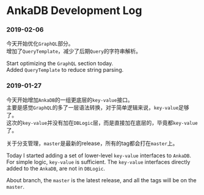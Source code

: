 # AnkaDB Development Log

### 2019-02-06

今天开始优化``GraphQL``部分。  
增加了``QueryTemplate``，减少了后期``Query``的字符串解析。  

Start optimizing the ``GraphQL`` section today.  
Added ``QueryTemplate`` to reduce string parsing.  

### 2019-01-27

今天开始增加``AnkaDB``的一组更底层的``key-value``接口。  
主要是感觉``GraphQL``的多了一层语法转换，对于简单逻辑来说，``key-value``足够了。  
这次的``key-value``并没有加在``DBLogic``层，而是直接加在底层的，毕竟都``key-value``了。  

关于分支管理，``master``是最新的release，所有的tag都会打在``master``上。  

Today I started adding a set of lower-level ``key-value`` interfaces to ``AnkaDB``.
For simple logic, ``key-value`` is sufficient.
The ``key-value`` interfaces directly added to the ``AnkaDB``, are not in ``DBLogic``.

About branch, the ``master`` is the latest release, and all the tags will be on the ``master``.